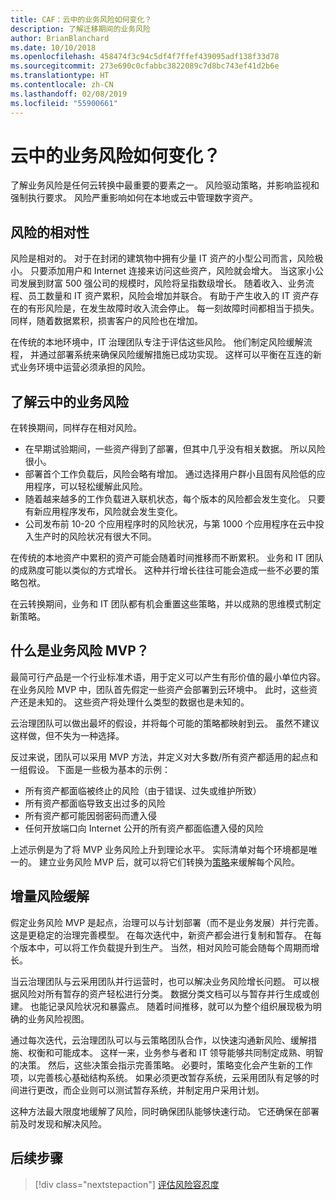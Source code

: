 ```yaml
---
title: CAF：云中的业务风险如何变化？
description: 了解迁移期间的业务风险
author: BrianBlanchard
ms.date: 10/10/2018
ms.openlocfilehash: 458474f3c94c5df4f7ffef439095adf138f33d78
ms.sourcegitcommit: 273e690c0cfabbc3822089c7d8bc743ef41d2b6e
ms.translationtype: HT
ms.contentlocale: zh-CN
ms.lasthandoff: 02/08/2019
ms.locfileid: "55900661"
---
```

<!-- markdownlint-disable MD026 -->

# <a name="how-does-business-risk-change-in-the-cloud"></a>云中的业务风险如何变化？

了解业务风险是任何云转换中最重要的要素之一。 风险驱动策略，并影响监视和强制执行要求。 风险严重影响如何在本地或云中管理数字资产。

<!-- markdownlint-enable MD026 -->

## <a name="relativity-of-risk"></a>风险的相对性

风险是相对的。 对于在封闭的建筑物中拥有少量 IT 资产的小型公司而言，风险极小。 只要添加用户和 Internet 连接来访问这些资产，风险就会增大。 当这家小公司发展到财富 500 强公司的规模时，风险将呈指数级增长。 随着收入、业务流程、员工数量和 IT 资产累积，风险会增加并联合。 有助于产生收入的 IT 资产存在的有形风险是，在发生故障时收入流会停止。 每一刻故障时间都相当于损失。 同样，随着数据累积，损害客户的风险也在增加。

在传统的本地环境中，IT 治理团队专注于评估这些风险。 他们制定风险缓解流程， 并通过部署系统来确保风险缓解措施已成功实现。 这样可以平衡在互连的新式业务环境中运营必须承担的风险。

## <a name="understanding-business-risks-in-the-cloud"></a>了解云中的业务风险

在转换期间，同样存在相对风险。

* 在早期试验期间，一些资产得到了部署，但其中几乎没有相关数据。 所以风险很小。
* 部署首个工作负载后，风险会略有增加。 通过选择用户群小且固有风险低的应用程序，可以轻松缓解此风险。
* 随着越来越多的工作负载进入联机状态，每个版本的风险都会发生变化。 只要有新应用程序发布，风险就会发生变化。
* 公司发布前 10-20 个应用程序时的风险状况，与第 1000 个应用程序在云中投入生产时的风险状况有很大不同。

在传统的本地资产中累积的资产可能会随着时间推移而不断累积。 业务和 IT 团队的成熟度可能以类似的方式增长。 这种并行增长往往可能会造成一些不必要的策略包袱。

在云转换期间，业务和 IT 团队都有机会重置这些策略，并以成熟的思维模式制定新策略。

<!-- markdownlint-disable MD026 -->

## <a name="what-is-a-business-risk-mvp"></a>什么是业务风险 MVP？

最简可行产品是一个行业标准术语，用于定义可以产生有形价值的最小单位内容。 在业务风险 MVP 中，团队首先假定一些资产会部署到云环境中。 此时，这些资产还是未知的。 这些资产将处理什么类型的数据也是未知的。

云治理团队可以做出最坏的假设，并将每个可能的策略都映射到云。 虽然不建议这样做，但不失为一种选择。

反过来说，团队可以采用 MVP 方法，并定义对大多数/所有资产都适用的起点和一组假设。
下面是一些极为基本的示例：

* 所有资产都面临被终止的风险（由于错误、过失或维护所致）
* 所有资产都面临导致支出过多的风险
* 所有资产都可能因弱密码而遭入侵
* 任何开放端口向 Internet 公开的所有资产都面临遭入侵的风险

上述示例是为了将 MVP 业务风险上升到理论水平。 实际清单对每个环境都是唯一的。
建立业务风险 MVP 后，就可以将它们转换为[策略](overview.md)来缓解每个风险。

<!-- markdownlint-enable MD026 -->

## <a name="incremental-risk-mitigation"></a>增量风险缓解

假定业务风险 MVP 是起点，治理可以与计划部署（而不是业务发展）并行完善。 这是更稳定的治理完善模型。 在每次迭代中，新资产都会进行复制和暂存。 在每个版本中，可以将工作负载提升到生产。 当然，相对风险可能会随每个周期而增长。

当云治理团队与云采用团队并行运营时，也可以解决业务风险增长问题。 可以根据风险对所有暂存的资产轻松进行分类。 数据分类文档可以与暂存并行生成或创建。 也能记录风险状况和暴露点。 随着时间推移，就可以为整个组织展现极为明确的业务风险视图。

通过每次迭代，云治理团队可以与云策略团队合作，以快速沟通新风险、缓解措施、权衡和可能成本。 这样一来，业务参与者和 IT 领导能够共同制定成熟、明智的决策。 然后，这些决策会指示完善策略。 必要时，策略变化会产生新的工作项，以完善核心基础结构系统。 如果必须更改暂存系统，云采用团队有足够的时间进行更改，而企业则可以测试暂存系统，并制定用户采用计划。

这种方法最大限度地缓解了风险，同时确保团队能够快速行动。 它还确保在部署前及时发现和解决风险。

## <a name="next-steps"></a>后续步骤

> [!div class="nextstepaction"]
> [评估风险容忍度](./risk-tolerance.md)
